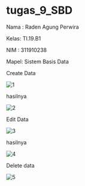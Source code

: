 # tugas_9_SBD

Nama : Raden Agung Perwira

Kelas: TI.19.B1

NIM  : 311910238

Mapel: Sistem Basis Data

Create Data

![1](https://user-images.githubusercontent.com/82001840/125193561-2e421380-e277-11eb-9dc4-0a0a6c958b24.PNG)

hasilnya

![2](https://user-images.githubusercontent.com/82001840/125193569-39953f00-e277-11eb-97e9-701d614bfa76.PNG)

Edit Data

![3](https://user-images.githubusercontent.com/82001840/125193575-431ea700-e277-11eb-92f5-39a34ec90d24.PNG)

hasilnya

![4](https://user-images.githubusercontent.com/82001840/125193583-4fa2ff80-e277-11eb-9af5-28cb64fb0c11.PNG)

Delete data

![5](https://user-images.githubusercontent.com/82001840/125193593-5c275800-e277-11eb-92bc-82a997fe2b5e.PNG)
